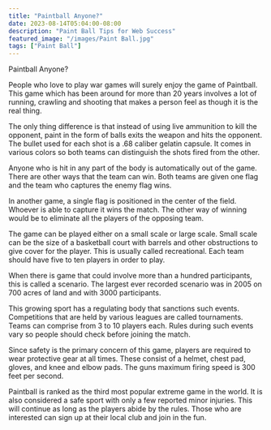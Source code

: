 ```yaml
---
title: "Paintball Anyone?"
date: 2023-08-14T05:04:00-08:00
description: "Paint Ball Tips for Web Success"
featured_image: "/images/Paint Ball.jpg"
tags: ["Paint Ball"]
---
```


Paintball Anyone?

People who love to play war games will surely enjoy the game of Paintball. This game which has been around for more than 20 years involves a lot of running, crawling and shooting that makes a person feel as though it is the real thing. 

The only thing difference is that instead of using live ammunition to kill the opponent, paint in the form of balls exits the weapon and hits the opponent. The bullet used for each shot is a .68 caliber gelatin capsule. It comes in various colors so both teams can distinguish the shots fired from the other. 

Anyone who is hit in any part of the body is automatically out of the game. There are other ways that the team can win. Both teams are given one flag and the team who captures the enemy flag wins. 

In another game, a single flag is positioned in the center of the field. Whoever is able to capture it wins the match. The other way of winning would be to eliminate all the players of the opposing team. 

The game can be played either on a small scale or large scale. Small scale can be the size of a basketball court with barrels and other obstructions to give cover for the player. This is usually called recreational. Each team should have five to ten players in order to play. 

When there is game that could involve more than a hundred participants, this is called a scenario. The largest ever recorded scenario was in 2005 on 700 acres of land and with 3000 participants. 

This growing sport has a regulating body that sanctions such events. Competitions that are held by various leagues are called tournaments. Teams can comprise from 3 to 10 players each. Rules during such events vary so people should check before joining the match.

Since safety is the primary concern of this game, players are required to wear protective gear at all times. These consist of a helmet, chest pad, gloves, and knee and elbow pads. The guns maximum firing speed is 300 feet per second.      

Paintball is ranked as the third most popular extreme game in the world. It is also considered a safe sport with only a few reported minor injuries. This will continue as long as the players abide by the rules.  Those who are interested can sign up at their local club and join in the fun. 






